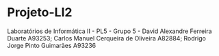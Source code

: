 # Projeto-LI2
Laboratórios de Informática II - PL5 - Grupo 5 - David Alexandre Ferreira Duarte A93253; Carlos Manuel Cerqueira de Oliveira A82884; Rodrigo Jorge Pinto Guimarães A93236
